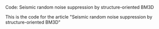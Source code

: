 Code: Seismic random noise suppression by structure-oriented BM3D

This is the code for the article "Seismic random noise suppression by structure-oriented BM3D"

